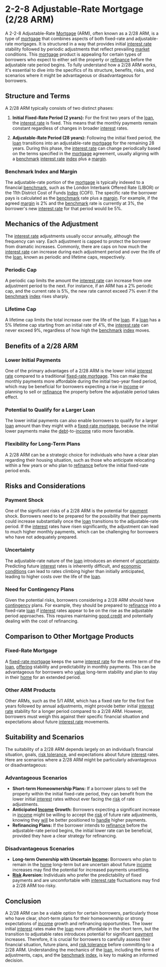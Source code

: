 # 2-2-8 Adjustable-Rate Mortgage (2/28 ARM)

A 2-2-8 Adjustable-Rate [Mortgage](../m/mortgage.md) (ARM), often known as a 2/28 ARM, is a type of [mortgage](../m/mortgage.md) that combines aspects of both fixed-rate and adjustable-rate mortgages. It is structured in a way that provides initial [interest rate](../i/interest_rate.md) stability followed by periodic adjustments that reflect prevailing [market](../m/market.md) conditions. This [mortgage](../m/mortgage.md) product is appealing for certain types of borrowers who expect to either sell the property or [refinance](../r/refinance.md) before the adjustable rate period begins. To fully understand how a 2/28 ARM works, it's essential to dive into the specifics of its structure, benefits, risks, and scenarios where it might be advantageous or disadvantageous for borrowers.

## Structure and Terms

A 2/28 ARM typically consists of two distinct phases:

1. **Initial Fixed-Rate Period (2 years):** For the first two years of the [loan](../l/loan.md), the [interest rate](../i/interest_rate.md) is fixed. This means that the monthly payments remain constant regardless of changes in broader [interest](../i/interest.md) rates.

2. **Adjustable-Rate Period (28 years):** Following the initial fixed period, the [loan](../l/loan.md) transitions into an adjustable-rate [mortgage](../m/mortgage.md) for the remaining 28 years. During this phase, the [interest rate](../i/interest_rate.md) can change periodically based on the terms specified in the [mortgage](../m/mortgage.md) agreement, usually aligning with a [benchmark](../b/benchmark.md) [interest rate](../i/interest_rate.md) [index](../i/index_instrument.md) plus a [margin](../m/margin.md).

### Benchmark Index and Margin

The adjustable-rate portion of the [mortgage](../m/mortgage.md) is typically indexed to a financial [benchmark](../b/benchmark.md), such as the London Interbank Offered Rate (LIBOR) or the 11th District Cost of Funds [Index](../i/index_instrument.md) (COFI). The specific rate the borrower pays is calculated as the [benchmark](../b/benchmark.md) rate plus a [margin](../m/margin.md). For example, if the agreed [margin](../m/margin.md) is 2% and the [benchmark](../b/benchmark.md) rate is currently at 3%, the borrower's new [interest rate](../i/interest_rate.md) for that period would be 5%.

## Mechanics of the Adjustment

The [interest rate](../i/interest_rate.md) adjustments usually occur annually, although the frequency can vary. Each adjustment is capped to protect the borrower from dramatic increases. Commonly, there are caps on how much the [interest rate](../i/interest_rate.md) can increase during each adjustment period and over the life of the [loan](../l/loan.md), known as periodic and lifetime caps, respectively.

### Periodic Cap

A periodic cap limits the amount the [interest rate](../i/interest_rate.md) can increase from one adjustment period to the next. For instance, if an ARM has a 2% periodic cap, and the current rate is 5%, the new rate cannot exceed 7% even if the [benchmark](../b/benchmark.md) [index](../i/index_instrument.md) rises sharply.

### Lifetime Cap

A lifetime cap limits the total increase over the life of the [loan](../l/loan.md). If a [loan](../l/loan.md) has a 5% lifetime cap starting from an initial rate of 4%, the [interest rate](../i/interest_rate.md) can never exceed 9%, regardless of how high the [benchmark](../b/benchmark.md) [index](../i/index_instrument.md) moves.

## Benefits of a 2/28 ARM

### Lower Initial Payments

One of the primary advantages of a 2/28 ARM is the lower initial [interest rate](../i/interest_rate.md) compared to a traditional [fixed-rate mortgage](../f/fixed-rate_mortgage.md). This can make the monthly payments more affordable during the initial two-year fixed period, which may be beneficial for borrowers expecting a rise in [income](../i/income.md) or planning to sell or [refinance](../r/refinance.md) the property before the adjustable period takes effect.

### Potential to Qualify for a Larger Loan

The lower initial payments can also enable borrowers to qualify for a larger [loan](../l/loan.md) amount than they might with a [fixed-rate mortgage](../f/fixed-rate_mortgage.md), because the initial lower payments make the [debt](../d/debt.md)-to-[income](../i/income.md) ratio more favorable.

### Flexibility for Long-Term Plans

A 2/28 ARM can be a strategic choice for individuals who have a clear plan regarding their housing situation, such as those who anticipate relocating within a few years or who plan to [refinance](../r/refinance.md) before the initial fixed-rate period ends.

## Risks and Considerations

### Payment Shock

One of the significant risks of a 2/28 ARM is the potential for [payment](../p/payment.md) shock. Borrowers need to be prepared for the possibility that their payments could increase substantially once the [loan](../l/loan.md) transitions to the adjustable-rate period. If the [interest](../i/interest.md) rates have risen significantly, the adjustment can lead to much higher monthly payments, which can be challenging for borrowers who have not adequately prepared.

### Uncertainty

The adjustable-rate nature of the [loan](../l/loan.md) introduces an element of [uncertainty](../u/uncertainty_in_trading.md). Predicting future [interest](../i/interest.md) rates is inherently difficult, and [economic conditions](../e/economic_conditions.md) can lead to rates climbing higher than initially anticipated, leading to higher costs over the life of the [loan](../l/loan.md).

### Need for Contingency Plans

Given the potential risks, borrowers considering a 2/28 ARM should have [contingency](../c/contingency.md) plans. For example, they should be prepared to [refinance](../r/refinance.md) into a fixed-rate [loan](../l/loan.md) if [interest](../i/interest.md) rates appear to be on the rise as the adjustable period approaches. This requires maintaining [good credit](../g/good_credit.md) and potentially dealing with the cost of refinancing.

## Comparison to Other Mortgage Products

### Fixed-Rate Mortgage

A [fixed-rate mortgage](../f/fixed-rate_mortgage.md) keeps the same [interest rate](../i/interest_rate.md) for the entire term of the [loan](../l/loan.md), [offering](../o/offering.md) stability and predictability in monthly payments. This can be advantageous for borrowers who [value](../v/value.md) long-term stability and plan to stay in their [home](../h/home.md) for an extended period. 

### Other ARM Products

Other ARMs, such as the 5/1 ARM, which has a fixed rate for the first five years followed by annual adjustments, might provide better initial [interest rate](../i/interest_rate.md) stability for a longer period compared to a 2/28 ARM. However, borrowers must weigh this against their specific financial situation and expectations about future [interest rate](../i/interest_rate.md) movements.

## Suitability and Scenarios

The suitability of a 2/28 ARM depends largely on an individual’s financial situation, goals, [risk tolerance](../r/risk_tolerance.md), and expectations about future [interest](../i/interest.md) rates. Here are scenarios where a 2/28 ARM might be particularly advantageous or disadvantageous:

### Advantageous Scenarios

- **Short-term Homeownership Plans:** If a borrower plans to sell the property within the initial fixed-rate period, they can benefit from the lower initial [interest](../i/interest.md) rates without ever facing the [risk](../r/risk.md) of rate adjustments.
- **Anticipated [Income](../i/income.md) Growth:** Borrowers expecting a significant increase in [income](../i/income.md) might be willing to accept the [risk](../r/risk.md) of future rate adjustments, knowing they [will](../w/will.md) be better positioned to [handle](../h/handle.md) higher payments.
- **Refinancing Plans:** If the borrower intends to [refinance](../r/refinance.md) before the adjustable-rate period begins, the initial lower rate can be beneficial, provided they have a clear strategy for refinancing.

### Disadvantageous Scenarios

- **Long-term Ownership with Uncertain [Income](../i/income.md):** Borrowers who plan to remain in the [home](../h/home.md) long-term but are uncertain about future [income](../i/income.md) increases may find the potential for increased payments unsettling.
- **[Risk](../r/risk.md) Aversion:** Individuals who prefer the predictability of fixed payments and are uncomfortable with [interest rate](../i/interest_rate.md) fluctuations may find a 2/28 ARM too risky.

## Conclusion

A 2/28 ARM can be a viable option for certain borrowers, particularly those who have clear, short-term plans for their homeownership or strong expectations of [income](../i/income.md) growth and refinancing opportunities. The lower initial [interest](../i/interest.md) rates make the [loan](../l/loan.md) more affordable in the short term, but the transition to adjustable rates introduces potential for significant [payment](../p/payment.md) increases. Therefore, it is crucial for borrowers to carefully assess their financial situation, future plans, and [risk tolerance](../r/risk_tolerance.md) before committing to a 2/28 ARM. Understanding the mechanics of the [loan](../l/loan.md), including the terms of adjustments, caps, and the [benchmark](../b/benchmark.md) [index](../i/index_instrument.md), is key to making an informed decision.
